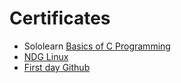 # Certificates
* Sololearn [Basics of C Programming](https://www.sololearn.com/Certificate/1089-25211097/jpg)
* [NDG Linux](https://drive.google.com/file/d/1ud60JCIWa7oPsLWT2vNnu3eca8TbWcbP/view?usp=sharing) 
* [First day Github](https://drive.google.com/file/d/1VWNPUeh1Ydd3ZgfW9gRcznko5yg0c3b0/view?usp=sharing)

